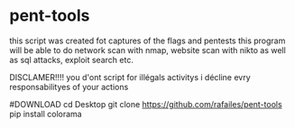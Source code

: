# pent-tools
this script was created fot captures of the flags and pentests   this program will be able to do network scan with nmap, website scan with nikto as well as sql attacks, exploit search etc.

DISCLAMER!!!!
you d'ont script for illégals activitys i décline evry responsabilityes  of your actions


#DOWNLOAD
cd Desktop
git clone https://github.com/rafailes/pent-tools
pip install colorama
